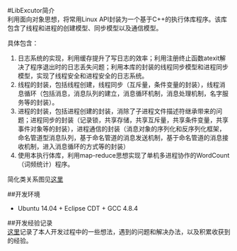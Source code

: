 #LibExcutor简介  
利用面向对象思想，将常用Linux API封装为一个基于C++的执行体库程序。该库包含了线程和进程的创建模型、同步模型以及通信模型。 

具体包含：

1. 日志系统的实现，利用缓存提升了写日志的效率；利用注册终止函数atexit解决了程序退出时的日志丢失问题；利用本库的封装的线程同步模型和进程同步模型，实现了线程安全和进程安全的日志系统。
2. 线程的封装，包括线程创建，线程同步（互斥量，条件变量的封装），线程消息循环（包括消息，消息队列的建立，消息循环机制，消息处理机制，名字服务等的封装）。 
3. 进程的封装，包括进程创建的封装，消除了子进程文件描述符继承带来的问题；进程同步的封装（记录锁，共享存储，共享互斥量，共享条件变量，共享事件对象等的封装），进程通信的封装（消息对象的序列化和反序列化框架，命名管道型消息队列，基于命名管道的消息发送机制，基于命名管道的消息接收机制，进入消息循环的方式等的封装）
4. 使用本执行体库，利用map-reduce思想实现了单机多进程协作的WordCount（词频统计）程序。

简化类关系图见[这里](https://raw.githubusercontent.com/bohaoist/LibExcutor/master/class_diagram.png)

##开发环境
- Ubuntu 14.04 + Eclipse CDT + GCC 4.8.4   

##开发经验记录  
[这里](https://github.com/bohaoist/LibExcutor/blob/master/RECORD.txt)记录了本人开发过程中的一些想法，遇到的问题和解决办法，以及积累收获到的经验。 
